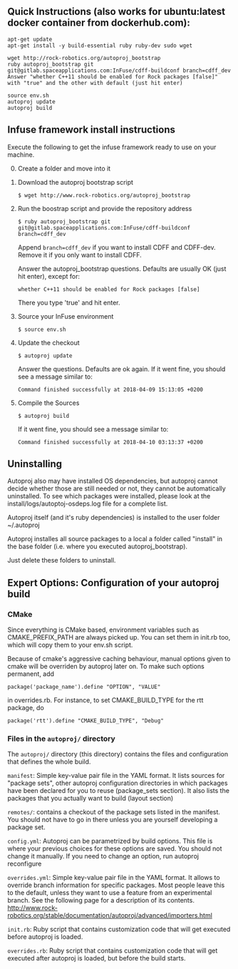 ## Quick Instructions (also works for ubuntu:latest docker container from dockerhub.com):

    apt-get update
    apt-get install -y build-essential ruby ruby-dev sudo wget
    
    wget http://rock-robotics.org/autoproj_bootstrap
    ruby autoproj_bootstrap git git@gitlab.spaceapplications.com:InFuse/cdff-buildconf branch=cdff_dev
    Answer "whether C++11 should be enabled for Rock packages [false]" with "true" and the other with default (just hit enter)
    
    source env.sh
    autoproj update
    autoproj build
    

## Infuse framework install instructions

Execute the following to get the infuse framework ready to use on your machine.

0. Create a folder and move into it

0. Download the autoproj bootstrap script
    ```
    $ wget http://www.rock-robotics.org/autoproj_bootstrap
    ```

0. Run the boostrap script and provide the repository address
    ```
    $ ruby autoproj_bootstrap git git@gitlab.spaceapplications.com:InFuse/cdff-buildconf branch=cdff_dev
    ```

    Append `branch=cdff_dev` if you want to install CDFF and CDFF-dev. Remove it if you only want to install CDFF.

    Answer the autoproj_bootstrap questions. Defaults are usually OK (just hit enter), except for:
    ```
    whether C++11 should be enabled for Rock packages [false]
    ```
    There you type 'true' and hit enter.

0. Source your InFuse environment
    ```
    $ source env.sh
    ```

0. Update the checkout
    ```
    $ autoproj update
    ```

    Answer the questions. Defaults are ok again.
    If it went fine, you should see a message similar to:
    ```
    Command finished successfully at 2018-04-09 15:13:05 +0200
    ```

0. Compile the Sources

    ```
    $ autoproj build
    ```
    If it went fine, you should see a message similar to:
    ```
    Command finished successfully at 2018-04-10 03:13:37 +0200
    ```

## Uninstalling

Autoproj also may have installed OS dependencies, but autoproj cannot decide
whether those are still needed or not, they cannot be automatically
uninstalled. To see which packages were installed, please look at the 
install/logs/autoptoj-osdeps.log file for a complete list.

Autoproj itself (and it's ruby dependencies) is installed
to the user folder ~/.autoproj

Autoproj installes all source packages to a local a folder called "install" in the
base folder (i.e. where you executed autoproj_bootstrap).

Just delete these folders to uninstall.

## Expert Options: Configuration of your autoproj build

### CMake

Since everything is CMake based, environment variables such as
CMAKE_PREFIX_PATH are always picked up. You can set them
in init.rb too, which will copy them to your env.sh script.

Because of cmake's aggressive caching behaviour, manual options
given to cmake will be overriden by autoproj later on. To make
such options permanent, add

    package('package_name').define "OPTION", "VALUE"

in overrides.rb. For instance, to set CMAKE_BUILD_TYPE for the rtt
package, do

    package('rtt').define "CMAKE_BUILD_TYPE", "Debug"

### Files in the `autoproj/` directory

The `autoproj/` directory (this directory) contains the files and configuration
that defines the whole build.

`manifest`:
  Simple key-value pair file in the YAML format. It lists sources for "package
  sets", other autoproj configuration directories in which packages have been
  declared for you to reuse (package_sets section). It also lists the packages
  that you actually want to build (layout section)

`remotes/`:
  contains a checkout of the package sets listed in the manifest. You should not
  have to go in there unless you are yourself developing a package set.

`config.yml`:
  Autoproj can be parametrized by build options. This file is where your
  previous choices for these options are saved. You should not change it manually.
  If you need to change an option, run
    autoproj reconfigure

`overrides.yml`:
  Simple key-value pair file in the YAML format.  It allows to override branch
  information for specific packages.  Most people leave this to the default,
  unless they want to use a feature from an experimental branch. See the following
  page for a description of its contents.
    http://www.rock-robotics.org/stable/documentation/autoproj/advanced/importers.html

`init.rb`:
  Ruby script that contains customization code that will get executed before
  autoproj is loaded.

`overrides.rb`: 
  Ruby script that contains customization code that will get executed after
  autoproj is loaded, but before the build starts.


